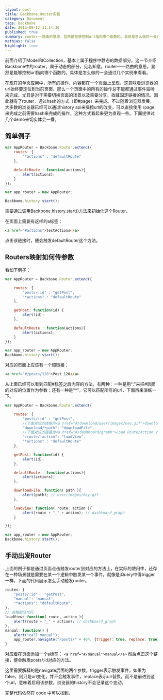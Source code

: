 ```yaml
---
layout: post
title: Backbone.Router实践
category: Document
tags: backbone
date: 2015-09-12 11:14:36
published: true
summary: router——路由的意思，显然是能够控制url指向哪个函数的。具体是怎么做的一会通过几个实例来看看。
mathjax: false
highlight: true
---
```


前面介绍了Model和Collection，基本上属于程序中静态的数据部分。这一节介绍Backbone中的router，属于动态的部分，见名知意，router——路由的意思，显然是能够控制url指向哪个函数的。具体是怎么做的一会通过几个实例来看看。

在现在的单页应用中，所有的操作、内容都在一个页面上呈现，这意味着浏览器的url始终要定位到当前页面。那么一个页面中的所有的操作总不能都通过事件监听来完成，尤其是对于需要切换页面的场景以及需要分享、收藏固定链接的情况。因此就有了router，通过hash的方式（即#page）来完成。不过随着浏览器发展，大多数的浏览器已经可以通过history api来操控url的改变，可以直接使用 /page 来完成之前需要hash来完成的操作，这种方式看起来更为直观一些。下面提供过几个demo来切实体会一番。

## 简单例子

```js
var AppRouter = Backbone.Router.extend({
    routes: {
        "*actions" : "defaultRoute"
    },

    defaultRoute : function(actions){
        alert(actions);
    }
});

var app_router = new AppRouter;

Backbone.history.start();
```

需要通过调用Backbone.history.start()方法来初始化这个Router。

在页面上需要有这样的a标签：

```html
<a href="#actions">testActions</a>
```

点击该链接时，便会触发defaultRouter这个方法。

## Routers映射如何传参数

看如下例子：

```js
var AppRouter = Backbone.Router.extend({

    routes: {
        "posts/:id" : "getPost",
        "*actions" : "defaultRoute"
    },

    getPost: function(id) {
        alert(id);
    },

    defaultRoute : function(actions){
        alert(actions);
    }
});

var app_router = new AppRouter;
Backbone.history.start();
```

对应的页面上应该有一个超链接：

```html
<a href="#/posts/120">Post 120</a>
```

从上面已经可以看到匹配#标签之后内容的方法，有两种：一种是用“:”来把#后面的对应的位置作为参数；还有一种是“*”，它可以匹配所有的url，下面再来演练一下。

```js
var AppRouter = Backbone.Router.extend({

    routes: {
        "posts/:id" : "getPost",
        //下面对应的链接为<a href="#/download/user/images/hey.gif">download gif</a>
        "download/*path": "downloadFile",
        //下面对应的链接为<a href="#/dashboard/graph">Load Route/Action View</a>
        ":route/:action": "loadView",
        "*actions" : "defaultRoute"
    },

    getPost: function(id) {
        alert(id);
    },

    defaultRoute : function(actions){
        alert(actions);
    },

    downloadFile: function( path ){
        alert(path); // user/images/hey.gif
    },

    loadView: function( route, action ){
        alert(route + "_" + action); // dashboard_graph
    }

});

var app_router = new AppRouter;
Backbone.history.start();
```

## 手动出发Router

上面的例子都是通过页面点击触发router到对应的方法上，在实际的使用中，还存在一种场景就是需要在某一个逻辑中触发某一个事件，就像是jQuery中得trigger一样，下面的代码展示怎么手动触发router。

```js
routes: {
    "posts/:id" : "getPost",
    "manual": "manual",
    "*actions": "defaultRoute",
},
// 省略部分代码
loadView: function( route, action ){
    alert(route + "_" + action); // dashboard_graph
},
manual: function() {
    alert("call manual");
    app_router.navigate("/posts/" + 404, {trigger: true, replace: true});
}
```

对应着在页面添加一个a标签： `<a href="#/manual">manual</a>` 然后点击这个链接，便会触发posts/:id对应的方法。

这里需要解释的是navigate后面的两个参数。trigger表示触发事件，如果为false，则只是url变化，并不会触发事件，replace表示url替换，而不是前进到这个url，意味着启用该参数，浏览器的history不会记录这个变动。

完整代码依然在 code 中可以找到。
